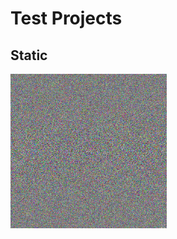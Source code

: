 # Test Projects

## Static
<a href="https://lriverad.itch.io/test-static" target="_blank"/>
<img src="assets/static_screenshot.png" alt="Static Image" width="250"/><img/>
<a/>  
